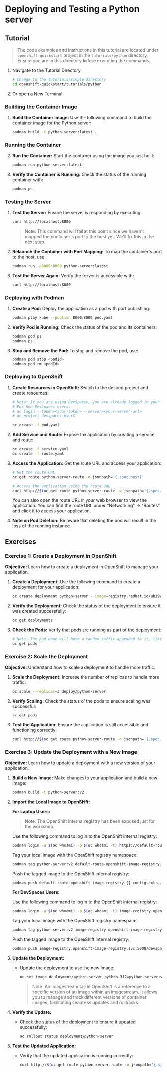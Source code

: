 # Deploying and Testing a Python server

## Tutorial

> The code examples and instructions in this tutorial are located under `openshift-quickstart` project in the
> `tutorials/python` directory. 
> Ensure you are in this directory before executing the commands.
>

1. Navigate to the Tutorial Directory
    ```bash
    # Change to the tutorials/simple directory
    cd openshift-quickstart/tutorials/python
    ```

2. Or open a New Terminal

### Building the Container Image

1. **Build the Container Image:**
   Use the following command to build the container image for the Python server:
   ```bash
   podman build -t python-server:latest .
   ```

### Running the Container

2. **Run the Container:**
   Start the container using the image you just built:
   ```bash
   podman run python-server:latest
   ```

3. **Verify the Container is Running:**
   Check the status of the running container with:
   ```bash
   podman ps
   ```

### Testing the Server

1. **Test the Server:**
   Ensure the server is responding by executing:
   ```bash
   curl http://localhost:8000
   ```
   > Note: This command will fail at this point since we haven't mapped the container's port to the host yet. We'll fix this in the next step.

2. **Relaunch the Container with Port Mapping:**
   To map the container's port to the host, use:
   ```bash
   podman run -p8000:8000 python-server:latest
   ```

3. **Test the Server Again:**
   Verify the server is accessible with:
   ```bash
   curl http://localhost:8000
   ```

### Deploying with Podman

1. **Create a Pod:**
   Deploy the application as a pod with port publishing:
   ```bash
   podman play kube --publish 8000:8000 pod.yaml
   ```

2. **Verify Pod is Running:**
   Check the status of the pod and its containers:
   ```bash
   podman pod ps
   podman ps
   ```

3. **Stop and Remove the Pod:**
   To stop and remove the pod, use:
   ```bash
   podman pod stop <podId>
   podman pod rm <podId>
   ```

### Deploying to OpenShift

1. **Create Resources in OpenShift:**
    Switch to the desired project and create resources:
    ```bash
    # Note: If you are using DevSpaces, you are already logged in your namespace due to token injection
    # For non-DevSpaces users:
    # oc login --token=<your-token> --server=<your-server-url>
    # oc project devspaces-userX

    oc create -f pod.yaml
    ```

2. **Add Service and Route:**
    Expose the application by creating a service and route:
    ```bash
    oc create -f service.yaml
    oc create -f route.yaml
    ```
3. **Access the Application:**
    Get the route URL and access your application:
    ```bash
    # Get the route URL
    oc get route python-server-route -o jsonpath='{.spec.host}'
    
    # Access the application using the route URL
    curl http://$(oc get route python-server-route -o jsonpath='{.spec.host}')
    ```
    You can also open the route URL in your web browser to view the application.
    You can find the route URL under "Networking" → "Routes" and click it to access your application.

4. **Note on Pod Deletion:**
    Be aware that deleting the pod will result in the loss of the running instance.

## Exercises

### Exercise 1: Create a Deployment in OpenShift

**Objective:** Learn how to create a deployment in OpenShift to manage your application.

1. **Create a Deployment:**
   Use the following command to create a deployment for your application:
   ```bash
   oc create deployment python-server --image=registry.redhat.io/ubi9/python-312 -- python3 -m http.server
   ```

2. **Verify the Deployment:**
   Check the status of the deployment to ensure it was created successfully:
   ```bash
   oc get deployments
   ```

3. **Check the Pods:**
   Verify that pods are running as part of the deployment:
   ```bash
   # Note: The pod name will have a random suffix appended to it, like: python-server-5b7f8d9c7b-xyz12
   oc get pods
   ```

### Exercise 2: Scale the Deployment

**Objective:** Understand how to scale a deployment to handle more traffic.

1. **Scale the Deployment:**
   Increase the number of replicas to handle more traffic:
   ```bash
   oc scale --replicas=3 deploy/python-server
   ```

2. **Verify Scaling:**
   Check the status of the pods to ensure scaling was successful:
   ```bash
   oc get pods
   ```

3. **Test the Application:**
   Ensure the application is still accessible and functioning correctly:
   ```bash
   curl http://$(oc get route python-server-route -o jsonpath='{.spec.host}')
   ```

### Exercise 3: Update the Deployment with a New Image

**Objective:** Learn how to update a deployment with a new version of your application.

1. **Build a New Image:**
   Make changes to your application and build a new image:
   ```bash
   podman build -t python-server:v2 .
   ```

2. **Import the Local Image to OpenShift:**

   **For Laptop Users:**
   >
   > Note: The OpenShift internal registry has been exposed just for the workshop.
   >

   Use the following command to log in to the OpenShift internal registry:
   ```bash
   podman login -u $(oc whoami) -p $(oc whoami -t) https://default-route-openshift-image-registry.{{ config.extra.base_url }}
   ```
   Tag your local image with the OpenShift registry namespace:
   ```bash
   podman tag python-server:v2 default-route-openshift-image-registry.{{ config.extra.base_url }}/devspaces-user1/python-server:v2
   ```
   Push the tagged image to the OpenShift internal registry:
   ```bash
   podman push default-route-openshift-image-registry.{{ config.extra.base_url }}/devspaces-user1/python-server:v2
   ```

   **For DevSpaces Users:**

   Use the following command to log in to the OpenShift internal registry:
   ```bash
   podman login -u $(oc whoami) -p $(oc whoami -t) image-registry.openshift-image-registry.svc:5000
   ```
   Tag your local image with the OpenShift registry namespace:
   ```bash
   podman tag python-server:v2 image-registry.openshift-image-registry.svc:5000/devspaces-user1/python-server:v2
   ```
   Push the tagged image to the OpenShift internal registry:
   ```bash
   podman push image-registry.openshift-image-registry.svc:5000/devspaces-user1/python-server:v2
   ```

3. **Update the Deployment:**
   - Update the deployment to use the new image:
     ```bash
     oc set image deployment/python-server python-312=python-server:v2 --source=imagestreamtag
     ```
     > Note: An imagestream tag in OpenShift is a reference to a specific version of an image within an imagestream. It allows you to manage and track different versions of container images, facilitating seamless updates and rollbacks.

4. **Verify the Update:**
   - Check the status of the deployment to ensure it updated successfully:
     ```bash
     oc rollout status deployment/python-server
     ```

5. **Test the Updated Application:**
   - Verify that the updated application is running correctly:
     ```bash
     curl http://$(oc get route python-server-route -o jsonpath='{.spec.host}')
     ```
